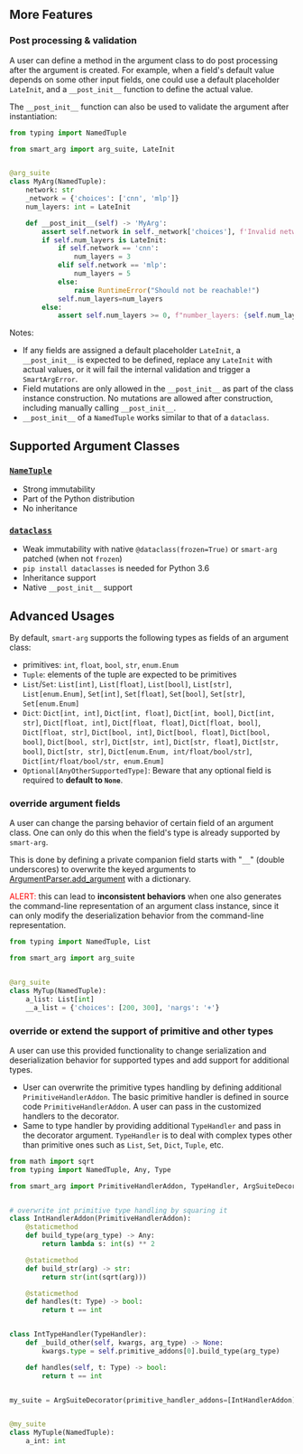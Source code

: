## More Features
### Post processing & validation

A user can define a method in the argument class to do post processing after the argument is created.
For example, when a field's default value depends on some other input fields, one could use a default
placeholder `LateInit`, and a `__post_init__` function to define the actual value. 

The `__post_init__` function can also be used to validate the argument after instantiation:

```python
from typing import NamedTuple

from smart_arg import arg_suite, LateInit


@arg_suite
class MyArg(NamedTuple):
    network: str
    _network = {'choices': ['cnn', 'mlp']}
    num_layers: int = LateInit

    def __post_init__(self) -> 'MyArg':
        assert self.network in self._network['choices'], f'Invalid network {self.network}'
        if self.num_layers is LateInit:
            if self.network == 'cnn':
                num_layers = 3
            elif self.network == 'mlp':
                num_layers = 5
            else:
                raise RuntimeError("Should not be reachable!")
            self.num_layers=num_layers
        else: 
            assert self.num_layers >= 0, f"number_layers: {self.num_layers} can not be negative"

```
Notes:
* If any fields are assigned a default placeholder `LateInit`, a `__post_init__` is expected
to be defined, replace any `LateInit` with actual values, or it will fail the internal validation and trigger a `SmartArgError`.
* Field mutations are only allowed in the `__post_init__` as part of the class instance construction. No mutations are
allowed after construction, including manually calling `__post_init__`.
* `__post_init__` of a `NamedTuple` works similar to that of a `dataclass`.

## Supported Argument Classes
### [`NameTuple`](https://docs.python.org/3.7/library/typing.html?highlight=namedtuple#typing.NamedTuple)
* Strong immutability
* Part of the Python distribution  
* No inheritance
 
### [`dataclass`](https://docs.python.org/3.7/library/dataclasses.html)
* Weak immutability with native `@dataclass(frozen=True)` or `smart-arg` patched (when not `frozen`) 
* `pip install dataclasses` is needed for Python 3.6
* Inheritance support
* Native `__post_init__` support
## Advanced Usages

By default, `smart-arg` supports the following types as fields of an argument class:
* primitives: `int`, `float`, `bool`, `str`, `enum.Enum`
* `Tuple`: elements of the tuple are expected to be primitives
* `List`/`Set`: `List[int]`, `List[float]`, `List[bool]`, `List[str]`, `List[enum.Enum]`, `Set[int]`, `Set[float]`, `Set[bool]`, `Set[str]`, `Set[enum.Enum]`
* `Dict`: `Dict[int, int]`, `Dict[int, float]`, `Dict[int, bool]`, `Dict[int, str]`, `Dict[float, int]`, `Dict[float, float]`, 
`Dict[float, bool]`, `Dict[float, str]`, `Dict[bool, int]`, `Dict[bool, float]`, `Dict[bool, bool]`, `Dict[bool, str]`, 
`Dict[str, int]`, `Dict[str, float]`, `Dict[str, bool]`, `Dict[str, str]`, `Dict[enum.Enum, int/float/bool/str]`, `Dict[int/float/bool/str, enum.Enum]`
* `Optional[AnyOtherSupportedType]`: Beware that any optional field is required to **default to `None`**.

### override argument fields
A user can change the parsing behavior of certain field of an argument class.
One can only do this when the field's type is already supported by `smart-arg`.  


This is done by defining a private companion field starts with "``__``" (double underscores) to overwrite the keyed arguments
to [ArgumentParser.add_argument](https://docs.python.org/3/library/argparse.html#the-add-argument-method) with a dictionary.

<font color='red'>ALERT:</font> this can lead to **inconsistent behaviors** when one also generates the command-line
representation of an argument class instance, since it can only modify the deserialization 
behavior from the command-line representation.
```python
from typing import NamedTuple, List

from smart_arg import arg_suite


@arg_suite
class MyTup(NamedTuple):
    a_list: List[int]
    __a_list = {'choices': [200, 300], 'nargs': '+'}
```

### override or extend the support of primitive and other types
A user can use this provided functionality to change serialization and deserialization behavior for supported types and add support for additional types.
* User can overwrite the primitive types handling by defining additional `PrimitiveHandlerAddon`. The basic primitive handler
is defined in source code `PrimitiveHandlerAddon`. A user can pass in the customized handlers to the decorator.
* Same to type handler by providing additional `TypeHandler` and pass in the decorator argument. `TypeHandler` is to deal with complex types
other than primitive ones such as `List`, `Set`, `Dict`, `Tuple`, etc.

```python
from math import sqrt
from typing import NamedTuple, Any, Type

from smart_arg import PrimitiveHandlerAddon, TypeHandler, ArgSuiteDecorator


# overwrite int primitive type handling by squaring it
class IntHandlerAddon(PrimitiveHandlerAddon):
    @staticmethod
    def build_type(arg_type) -> Any:
        return lambda s: int(s) ** 2

    @staticmethod
    def build_str(arg) -> str:
        return str(int(sqrt(arg)))

    @staticmethod
    def handles(t: Type) -> bool:
        return t == int


class IntTypeHandler(TypeHandler):
    def _build_other(self, kwargs, arg_type) -> None:
        kwargs.type = self.primitive_addons[0].build_type(arg_type)

    def handles(self, t: Type) -> bool:
        return t == int


my_suite = ArgSuiteDecorator(primitive_handler_addons=[IntHandlerAddon], type_handlers=[IntTypeHandler])


@my_suite
class MyTuple(NamedTuple):
    a_int: int

```